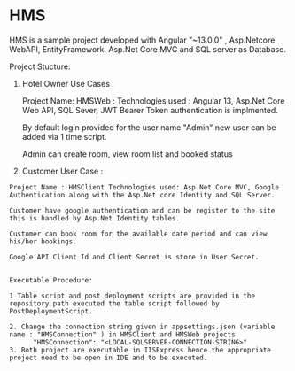 # HMS
HMS is a sample project developed with Angular "~13.0.0" , Asp.Netcore WebAPI, EntityFramework, Asp.Net Core MVC and SQL server as Database.

Project Stucture:

1. Hotel Owner Use Cases :

    Project Name: HMSWeb : Technologies used : Angular 13, Asp.Net Core Web API, SQL Sever, JWT Bearer Token authentication is implmented.
  
    By default login provided for the user name "Admin" new user can be added via 1 time script.
  
    Admin can create room, view room list and booked status
  
  
  2. Customer User Case : 
  
    Project Name : HMSClient Technologies used: Asp.Net Core MVC, Google Authentication along with the Asp.Net core Identity and SQL Server.
    
    Customer have google authentication and can be register to the site this is handled by Asp.Net Identity tables.
    
    Customer can book room for the available date period and can view his/her bookings.
    
    Google API Client Id and Client Secret is store in User Secret.
    
    
    Executable Procedure:
    
    1 Table script and post deployment scripts are provided in the repository path executed the table script followed by PostDeploymentScript.
    
    2. Change the connection string given in appsettings.json (variable name : "HMSConnection" ) in HMSClient and HMSWeb projects
          "HMSConnection": "<LOCAL-SQLSERVER-CONNECTION-STRING>"
    3. Both project are executable in IISExpress hence the appropriate project need to be open in IDE and to be executed.
    
    
